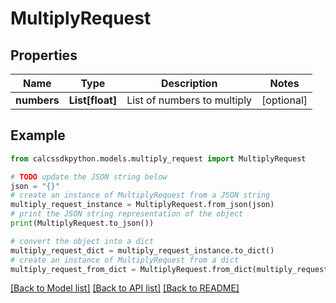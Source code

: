 # MultiplyRequest


## Properties

Name | Type | Description | Notes
------------ | ------------- | ------------- | -------------
**numbers** | **List[float]** | List of numbers to multiply | [optional] 

## Example

```python
from calcssdkpython.models.multiply_request import MultiplyRequest

# TODO update the JSON string below
json = "{}"
# create an instance of MultiplyRequest from a JSON string
multiply_request_instance = MultiplyRequest.from_json(json)
# print the JSON string representation of the object
print(MultiplyRequest.to_json())

# convert the object into a dict
multiply_request_dict = multiply_request_instance.to_dict()
# create an instance of MultiplyRequest from a dict
multiply_request_from_dict = MultiplyRequest.from_dict(multiply_request_dict)
```
[[Back to Model list]](../README.md#documentation-for-models) [[Back to API list]](../README.md#documentation-for-api-endpoints) [[Back to README]](../README.md)


